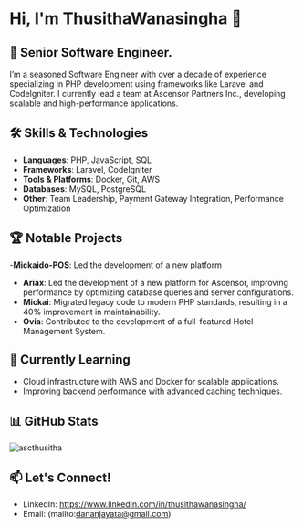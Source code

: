# Hi, I'm ThusithaWanasingha 👋

## 💼 Senior Software Engineer.

I’m a seasoned Software Engineer with over a decade of experience specializing in PHP development using frameworks like Laravel and CodeIgniter. I currently lead a team at Ascensor Partners Inc., developing scalable and high-performance applications.

## 🛠️ Skills & Technologies
- **Languages**: PHP, JavaScript, SQL
- **Frameworks**: Laravel, CodeIgniter
- **Tools & Platforms**: Docker, Git, AWS
- **Databases**: MySQL, PostgreSQL
- **Other**: Team Leadership, Payment Gateway Integration, Performance Optimization

## 🏆 Notable Projects
-**Mickaido-POS**: Led the development of a new platform
- **Ariax**: Led the development of a new platform for Ascensor, improving performance by optimizing database queries and server configurations.
- **Mickai**: Migrated legacy code to modern PHP standards, resulting in a 40% improvement in maintainability.
- **Ovia**: Contributed to the development of a full-featured Hotel Management System.

## 🌱 Currently Learning
- Cloud infrastructure with AWS and Docker for scalable applications.
- Improving backend performance with advanced caching techniques.

## 📊 GitHub Stats
![ascthusitha](https://github-readme-stats.vercel.app/api?username=ascthusitha&show_icons=true&theme=radical)

## 📫 Let's Connect!
- LinkedIn: https://www.linkedin.com/in/thusithawanasingha/
- Email: (mailto:dananjayata@gmail.com)
